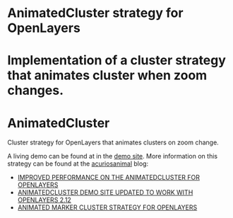 AnimatedCluster strategy for OpenLayers
=======================================

Implementation of a cluster strategy that animates cluster when zoom changes.
=======
AnimatedCluster
===============

Cluster strategy for OpenLayers that animates clusters on zoom change.

A living demo can be found at in the [demo site](http://acuriousanimal.com/code/animatedCluster/).
More information on this strategy can be found at the [acuriosanimal](http://acuriousanimal.com/blog) blog:

* [IMPROVED PERFORMANCE ON THE ANIMATEDCLUSTER FOR OPENLAYERS](http://acuriousanimal.com/blog/2012/10/09/improved-performance-on-the-animatedcluster-for-openlayers/)
* [ANIMATEDCLUSTER DEMO SITE UPDATED TO WORK WITH OPENLAYERS 2.12](http://acuriousanimal.com/blog/2012/09/06/animatedcluster-demo-site-updated-to-work-with-openlayers-2-12/)
* [ANIMATED MARKER CLUSTER STRATEGY FOR OPENLAYERS](http://acuriousanimal.com/blog/2012/08/19/animated-marker-cluster-strategy-for-openlayers)



